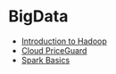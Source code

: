 # BigData

- [Introduction to Hadoop](./introduction_to_hadoop)
- [Cloud PriceGuard](./cloud_priceguard-master)
- [Spark Basics](./spark_basics)
